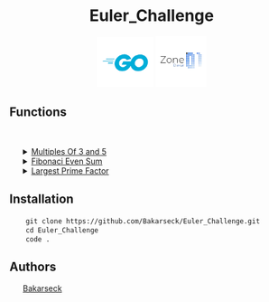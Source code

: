 <h1 align="center">Euler_Challenge</h1>

<p align="center">
    <img src="logo/golang.png" width="100px"/>
    <img src="logo/zone01.png" width="90px"/>
</p>

<h2> Functions </h2>

<br>
<ul>
    <details>
        <summary><a href="Readme/multiplesOf3and5.md">Multiples Of 3 and 5</a></summary>
        <br>
        <p>&ensp; &ensp; &ensp; This Function consist to sum all the multiples of 3 and 5 who are under a given number.
        If we list all the natural numbers below 10 that are multiples of 3 or 5, we get 3, 5, 6 and 9. The sum of these multiples is 23.
        This function find the sum of all the multiples of 3 or 5 below the provided parameter value number.
        </p>
        <br>
        <br>
    </details>
    <details>
        <summary><a href="Readme/fiboEvenSum.md">Fibonaci Even Sum</a></summary>
        <br>
        <p>&ensp; &ensp; &ensp; This Function consist to sum all even term of the suit of fibonacci below a given number.
        Each new term in the Fibonacci sequence is generated by adding the previous two terms. By starting with 1 and 2, the first 10 terms will be:
        1, 2, 3, 5, 8, 13, 21, 34, 55, 89, ...
        By considering the terms in the Fibonacci sequence whose values do not exceed n, This function find the sum of the even-valued terms.
        </p>
        <br>
        <br>
    </details>
     <details>
        <summary><a href="Readme/largestPrimeFactor.md">Largest Prime Factor</a></summary>
        <br>
        <p>&ensp; &ensp; &ensp; This Function consist to find the largest prime factor of a given number.
        The prime factors of 13195 are 5, 7, 13 and 29.
        What is the largest prime factor of the given number?
        </p>
        <br>
        <br>
    </details>
</ul>

<h2> Installation </h2>

```console
    git clone https://github.com/Bakarseck/Euler_Challenge.git
    cd Euler_Challenge
    code .
```




<h2>Authors</h2>
<ul>
<a href="github.com/Bakarseck" margin="10px"> Bakarseck </a>
</ul>

